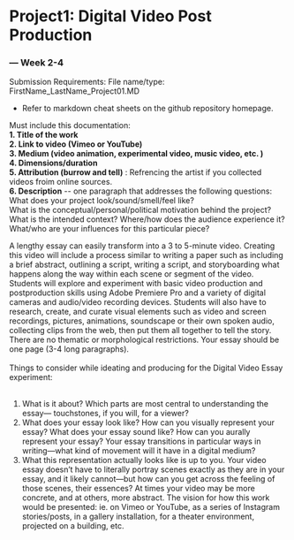 # Project1: Digital Video Post Production
### — Week 2-4

Submission Requirements:
File name/type: FirstName_LastName_Project01.MD

* Refer to markdown cheat sheets on the github repository homepage.

Must include this documentation: <br>
**1. Title of the work <br>
2. Link to video (Vimeo or YouTube) <br>
3. Medium (video animation, experimental video, music video, etc. ) <br>
4. Dimensions/duration <br>
5. Attribution (burrow and tell)** : Refrencing the artist if you collected videos froim online sources. <br>
**6. Description** -- one paragraph that addresses the following questions: <br>
What does your project look/sound/smell/feel like? <br>
What is the conceptual/personal/political motivation behind the project? <br>
What is the intended context? Where/how does the audience experience it? <br>
What/who are your influences for this particular piece?

A lengthy essay can easily transform into a 3 to 5-minute video. Creating this video will include a process similar to writing a paper such as including a brief abstract, outlining a script, writing a script, and storyboarding what happens along the way within each scene or segment of the video. Students will explore and experiment with basic video production and postproduction skills using Adobe Premiere Pro and a variety of digital cameras and audio/video recording devices. Students will also have to research, create, and curate visual elements such as video and screen recordings, pictures, animations, soundscape or their own spoken audio, collecting clips from the web, then put them all together to tell the story. There are no thematic or morphological restrictions. Your essay should be one page (3-4 long paragraphs).
<br><br>
Things to consider while ideating and producing for the Digital Video Essay experiment:<br><br>
1. What is it about? Which parts are most central to understanding the essay— touchstones, if you will, for a viewer? <br>
2. What does your essay look like? How can you visually represent your essay? What does your essay sound like? How can you aurally represent your essay? Your essay transitions in particular ways in writing—what kind of movement will it have in a digital medium?
3. What this representation actually looks like is up to you. Your video essay doesn’t have to literally portray scenes exactly as they are in your essay, and it likely cannot—but how can you get across the feeling of those scenes, their essences? At times your video may be more concrete, and at others, more abstract.
The vision for how this work would be presented: ie. on Vimeo or YouTube, as a series of Instagram stories/posts, in a gallery installation, for a theater environment, projected on a building, etc.
